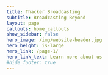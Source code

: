 ```yaml
---
title: Thacker Broadcasting
subtitle: Broadcasting Beyond
layout: page
callouts: home_callouts
show_sidebar: false
hero_image: /img/website-header.jpg
hero_height: is-large
hero_link: /page-1/
hero_link_text: Learn more about us
#hide_footer: true
---
```

